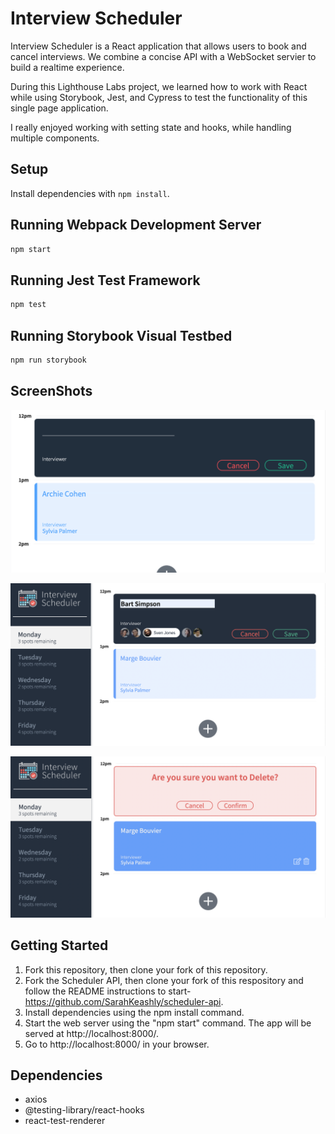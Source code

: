 # Interview Scheduler

Interview Scheduler is a React application that allows users to book and cancel interviews. We combine a concise API with a WebSocket servier to build a realtime experience.

During this Lighthouse Labs project, we learned how to work with React while using Storybook, Jest, and Cypress to test the functionality of this single page application.

I really enjoyed working with setting state and hooks, while handling multiple components.

## Setup

Install dependencies with `npm install`.

## Running Webpack Development Server

```sh
npm start
```

## Running Jest Test Framework

```sh
npm test
```

## Running Storybook Visual Testbed

```sh
npm run storybook

```

## ScreenShots

!["New Appointment Form"](https://github.com/SarahKeashly/scheduler/blob/master/docs/new-appointment-form.png?raw=true)

!["Filled in New Appointment Form with Selected Day"](https://github.com/SarahKeashly/scheduler/blob/master/docs/filled-in-appointment-form.png?raw=true)

!["Confirm deletion of appointment"](https://github.com/SarahKeashly/scheduler/blob/master/docs/confirm-deletion.png?raw=true)

## Getting Started

1.  Fork this repository, then clone your fork of this repository.
2.  Fork the Scheduler API, then clone your fork of this respository and follow the README instructions to start- https://github.com/SarahKeashly/scheduler-api.
3.  Install dependencies using the npm install command.
4.  Start the web server using the "npm start" command. The app will be served at http://localhost:8000/.
5.  Go to http://localhost:8000/ in your browser.

## Dependencies

- axios
- @testing-library/react-hooks
- react-test-renderer
